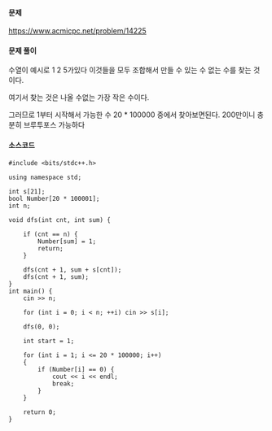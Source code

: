 #### 문제 
https://www.acmicpc.net/problem/14225

#### 문제 풀이

수열이 예시로 1 2 5가있다 
이것들을 모두 조합해서 만들 수 있는 수 없는 수를 찾는 것이다. 

여기서  찾는 것은 나올 수없는 가장 작은 수이다.

그러므로 1부터 시작해서 가능한 수 20 * 100000 중에서 찾아보면된다. 
200만이니 충분히 브루투포스 가능하다 


#### 소스코드 
````
#include <bits/stdc++.h>

using namespace std;

int s[21];
bool Number[20 * 100001];
int n;

void dfs(int cnt, int sum) {

	if (cnt == n) {
		Number[sum] = 1;
		return;
	}

	dfs(cnt + 1, sum + s[cnt]);
	dfs(cnt + 1, sum);
}
int main() {
	cin >> n;

	for (int i = 0; i < n; ++i) cin >> s[i];

	dfs(0, 0);

	int start = 1;

	for (int i = 1; i <= 20 * 100000; i++)
	{
		if (Number[i] == 0) {
			cout << i << endl;
			break;
		}
	}
	
	return 0;
}
````
